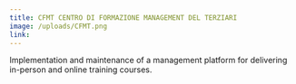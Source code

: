 ```yaml
---
title: CFMT CENTRO DI FORMAZIONE MANAGEMENT DEL TERZIARI
image: /uploads/CFMT.png
link: 
---
```

Implementation and maintenance of a management platform for delivering in-person and online training courses.